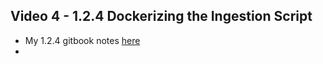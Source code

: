 ## Video 4 - 1.2.4  Dockerizing the Ingestion Script

- My 1.2.4 gitbook notes [here](https://data-engineering-zoomcamp-2025-t.gitbook.io/tinker0425/module-1/running-postgres-locally-with-docker/1.2.4-dockerizing-the-ingestion-script)
- 
